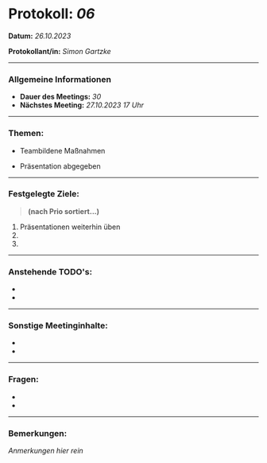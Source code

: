 # Protokoll: *06*


**Datum:** *26.10.2023*

**Protokollant/in:** *Simon Gartzke*

---

### Allgemeine Informationen
- **Dauer des Meetings:** *30*
- **Nächstes Meeting:** *27.10.2023 17 Uhr*

---

### Themen:
- Teambildene Maßnahmen

- Präsentation abgegeben
---

### Festgelegte Ziele:
> **(nach Prio sortiert...)**

1. Präsentationen weiterhin üben
2. 
3. 

---

### Anstehende TODO's:
- 
- 


---

### Sonstige Meetinginhalte:
-   
-   

---

### Fragen:
- 
-  

---

### Bemerkungen:
*Anmerkungen hier rein*

